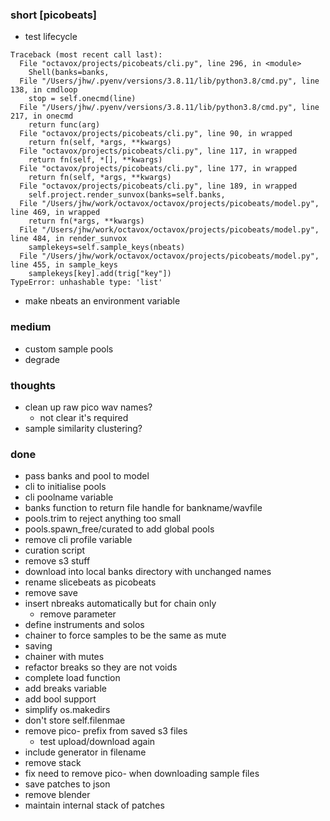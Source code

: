 ### short [picobeats]

- test lifecycle

```
Traceback (most recent call last):
  File "octavox/projects/picobeats/cli.py", line 296, in <module>
    Shell(banks=banks,
  File "/Users/jhw/.pyenv/versions/3.8.11/lib/python3.8/cmd.py", line 138, in cmdloop
    stop = self.onecmd(line)
  File "/Users/jhw/.pyenv/versions/3.8.11/lib/python3.8/cmd.py", line 217, in onecmd
    return func(arg)
  File "octavox/projects/picobeats/cli.py", line 90, in wrapped
    return fn(self, *args, **kwargs)
  File "octavox/projects/picobeats/cli.py", line 117, in wrapped
    return fn(self, *[], **kwargs)
  File "octavox/projects/picobeats/cli.py", line 177, in wrapped
    return fn(self, *args, **kwargs)
  File "octavox/projects/picobeats/cli.py", line 189, in wrapped
    self.project.render_sunvox(banks=self.banks,
  File "/Users/jhw/work/octavox/octavox/projects/picobeats/model.py", line 469, in wrapped
    return fn(*args, **kwargs)
  File "/Users/jhw/work/octavox/octavox/projects/picobeats/model.py", line 484, in render_sunvox
    samplekeys=self.sample_keys(nbeats)
  File "/Users/jhw/work/octavox/octavox/projects/picobeats/model.py", line 455, in sample_keys
    samplekeys[key].add(trig["key"])
TypeError: unhashable type: 'list'
```

- make nbeats an environment variable

### medium

- custom sample pools
- degrade

### thoughts

- clean up raw pico wav names?
  - not clear it's required
- sample similarity clustering?

### done

- pass banks and pool to model
- cli to initialise pools
- cli poolname variable
- banks function to return file handle for bankname/wavfile
- pools.trim to reject anything too small
- pools.spawn_free/curated to add global pools
- remove cli profile variable
- curation script
- remove s3 stuff
- download into local banks directory with unchanged names
- rename slicebeats as picobeats
- remove save
- insert nbreaks automatically but for chain only
  - remove parameter
- define instruments and solos
- chainer to force samples to be the same as mute
- saving
- chainer with mutes
- refactor breaks so they are not voids
- complete load function
- add breaks variable
- add bool support
- simplify os.makedirs
- don't store self.filenmae
- remove pico- prefix from saved s3 files
  - test upload/download again
- include generator in filename
- remove stack
- fix need to remove pico- when downloading sample files
- save patches to json
- remove blender
- maintain internal stack of patches
